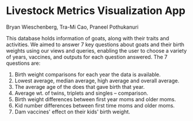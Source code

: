 # Livestock Metrics Visualization App
Bryan Wieschenberg, Tra-Mi Cao, Praneel Pothukanuri

This database holds information of goats, along with their traits and activities. We aimed to answer 7 key questions about goats and their birth weights using our views and queries, enabling the user to choose a variety of years, vaccines, and outputs for each question answered. The 7 questions are:

1. Birth weight comparisons for each year the data is available.
2. Lowest average, median average, high average and overall average.
3. The average age of the does that gave birth that year.
4. Average wt. of twins, triplets and singles – comparison.
5. Birth weight differences between first year moms and older moms.
6. Kid number differences between first time moms and older moms.
7. Dam vaccines' effect on their kids' birth weight.
